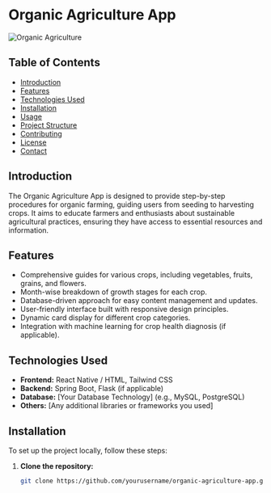 # Organic Agriculture App

![Organic Agriculture](https://your-image-url.com) <!-- Replace with your project logo or relevant image -->

## Table of Contents
- [Introduction](#introduction)
- [Features](#features)
- [Technologies Used](#technologies-used)
- [Installation](#installation)
- [Usage](#usage)
- [Project Structure](#project-structure)
- [Contributing](#contributing)
- [License](#license)
- [Contact](#contact)

## Introduction
The Organic Agriculture App is designed to provide step-by-step procedures for organic farming, guiding users from seeding to harvesting crops. It aims to educate farmers and enthusiasts about sustainable agricultural practices, ensuring they have access to essential resources and information.

## Features
- Comprehensive guides for various crops, including vegetables, fruits, grains, and flowers.
- Month-wise breakdown of growth stages for each crop.
- Database-driven approach for easy content management and updates.
- User-friendly interface built with responsive design principles.
- Dynamic card display for different crop categories.
- Integration with machine learning for crop health diagnosis (if applicable).

## Technologies Used
- **Frontend:** React Native / HTML, Tailwind CSS
- **Backend:** Spring Boot, Flask (if applicable)
- **Database:** [Your Database Technology] (e.g., MySQL, PostgreSQL)
- **Others:** [Any additional libraries or frameworks you used]

## Installation
To set up the project locally, follow these steps:

1. **Clone the repository:**
   ```bash
   git clone https://github.com/yourusername/organic-agriculture-app.git
